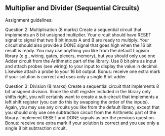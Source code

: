 Multiplier and Divider (Sequential Circuits)
---

Assignment guidelines: 

Question 2: Multiplication (8 marks)
Create a sequential circuit that implements an 8 bit unsigned multiplier. Your circuit should have
RESET signal to signal that two 8 bit inputs A and B are ready to multiply. Your circuit should
also provide a DONE signal that goes high when the 16 bit result is ready. You may use anything
you like from the default Logisim library (e.g., wiring, gates, plexers, memory), but you should only
use one Adder circuit from the Arithmetic part of the library. Use 8 bit pins as input and attach
probes (see wiring) to your input to display the value in decimal. Likewise attach a probe to your
16 bit output. Bonus: receive one extra mark if your solution is correct and uses only a single 8 bit
adder.

Question 3: Division (8 marks)
Create a sequential circuit that implements 8 bit unsigned division. Since the shift register included
in the library only shifts right, you will certainly want to create a sub-circuit that implements a
left shift register (you can do this by swapping the order of the inputs). Again, you may use any
circuits you like from the default library, except that you should only use one subtraction circuit
from the Arithmetic part of the library. Implement RESET and DONE signals as per the previous
question. Bonus: receive one extra mark if your solution is correct and you use only a single 8 bit
subtraction circuit.
